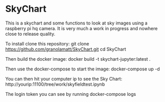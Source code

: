 # SkyChart

This is a skychart and some functions to look at sky images using a raspberry pi hq camera.  It is very much a work in progress and nowhere close to release quality.

To install clone this repository:
git clone https://github.com/granolamatt/SkyChart.git
cd SkyChart

Then build the docker image:
docker build -t skychart-jupyter:latest .

Then use the docker-compose to start the image:
docker-compose up -d

You can then hit your computer ip to see the Sky Chart:
http://yourip:11100/tree/work/skyfieldtest.ipynb

The login token you can see by running docker-compose logs
